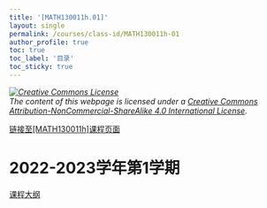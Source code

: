 ```yaml
---
title: '[MATH130011h.01]'
layout: single
permalink: /courses/class-id/MATH130011h-01
author_profile: true
toc: true
toc_label: '目录'
toc_sticky: true
---
```


<div class='notice--warning'>
	<p><i><a rel='license' href='http://creativecommons.org/licenses/by-nc-sa/4.0/'><img alt='Creative Commons License' style='border-width:0' src='https://i.creativecommons.org/l/by-nc-sa/4.0/88x31.png' /></a><br /> The content of this webpage is licensed under a <a rel='license' href='http://creativecommons.org/licenses/by-nc-sa/4.0/'>Creative Commons Attribution-NonCommercial-ShareAlike 4.0 International License</a>.</i></p>
</div>

<a href='https://fdu-math.github.io/courses/MATH130011h'>链接至[MATH130011h]课程页面<a>

# 2022-2023学年第1学期

<a href='../courses/syllabus/MATH130011h.01-2022-2023-1 (Encrypted).pdf'>课程大纲</a>